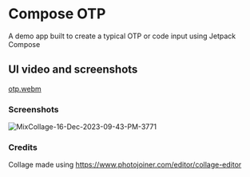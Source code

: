 # Compose OTP
A demo app built to create a typical OTP or code input using Jetpack Compose

## UI video and screenshots
[otp.webm](https://github.com/UmairKhalid786/OtpComposable/assets/21205138/b25a387b-3bb0-4164-ac3a-ce2b1a1850b8)

### Screenshots
![MixCollage-16-Dec-2023-09-43-PM-3771](https://github.com/UmairKhalid786/OtpComposable/assets/21205138/09ea6a17-2d33-40b7-a83e-ebe41bf4d16e)


### Credits
Collage made using 
https://www.photojoiner.com/editor/collage-editor
